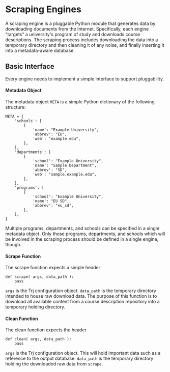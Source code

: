 # Scraping Engines

A scraping engine is a pluggable Python module that generates data by
downloading documents from the Internet. Specifically, each engine
"targets" a university's program of study and downloads course
descriptions. The scraping process includes downloading the data into a
temporary directory and then cleaning it of any noise, and finally
inserting it into a metadata-aware database.

## Basic Interface

Every engine needs to implement a simple interface to support pluggability.

#### Metadata Object

The metadata object `META` is a simple Python dictionary of the following
structure:

    META = {
        'schools': [
            {
                'name': "Example University",
                'abbrev': "EU",
                'web': "example.edu",
            },
        ],
        'departments': [
            {
                'school': "Example University",
                'name': "Sample Department",
                'abbrev': "SD",
                'web': "sample.example.edu",
            },
        ],
        'programs': [
            {
                'school': "Example University",
                'name': "EU SD",
                'abbrev': "eu_sd",
            },
        ],
    }

Multiple programs, departments, and schools can be specified in a single
metadata object. Only those programs, departments, and schools which will
be involved in the scraping process should be defined in a single engine,
though.

#### Scrape Function

The scrape function expects a simple header

    def scrape( args, data_path ):
        pass

`args` is the Trj configuration object. `data_path` is the temporary
directory intended to house raw download data. The purpose of this function
is to download all available content from a course description repository
into a temporary holding directory.

#### Clean Function

The clean function expects the header

    def clean( args, data_path ):
        pass

`args` is the Trj configuration object. This will hold important data such
as a reference to the output database. `data_path` is the temporary
directory holding the downloaded raw data from `scrape`.
